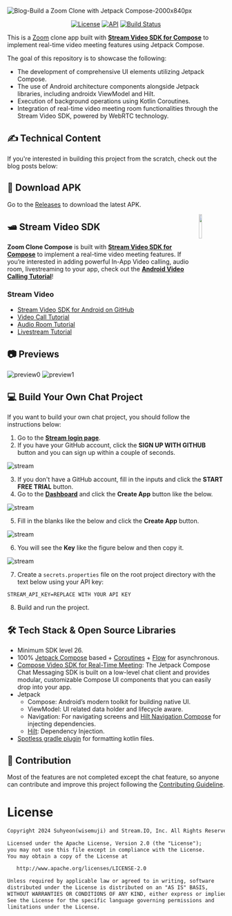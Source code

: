 ![Blog-Build a Zoom Clone with Jetpack Compose-2000x840px](figures/cover.jpg)

<p align="center">
  <a href="https://opensource.org/licenses/Apache-2.0"><img alt="License" src="https://img.shields.io/badge/License-Apache%202.0-blue.svg"/></a>
  <a href="https://android-arsenal.com/api?level=26"><img alt="API" src="https://img.shields.io/badge/API-26%2B-brightgreen.svg?style=flat"/></a>
  <a href="https://github.com/wisemuji/zoom-clone-compose/actions/workflows/android.yml"><img alt="Build Status" src="https://github.com/wisemuji/zoom-clone-compose/actions/workflows/android.yml/badge.svg"/></a>
</p>

This is a [Zoom](https://zoom.us/) clone app built with __[Stream Video SDK for Compose](https://getstream.io/video/sdk/android/?utm_source=Github&utm_medium=external_write[…]_campaign=Github_Mar2024_ZoomAndroidClone&utm_term=suhyeon)__ to implement real-time video meeting features using Jetpack Compose.

The goal of this repository is to showcase the following:

- The development of comprehensive UI elements utilizing Jetpack Compose.
- The use of Android architecture components alongside Jetpack libraries, including androidx ViewModel and Hilt.
- Execution of background operations using Kotlin Coroutines.
- Integration of real-time video meeting room functionalities through the Stream Video SDK, powered by WebRTC technology.

## ✍️ Technical Content

If you're interested in building this project from the scratch, check out the blog posts below:


## 📲 Download APK
Go to the [Releases](https://github.com/wisemuji/zoom-clone-compose/releases) to download the latest APK.

<a href="https://getstream.io/video/sdk/android/?utm_source=Github&utm_medium=external_write[…]_campaign=Github_Mar2024_ZoomAndroidClone&utm_term=suhyeon">
<img src="https://user-images.githubusercontent.com/24237865/138428440-b92e5fb7-89f8-41aa-96b1-71a5486c5849.png" align="right" width="12%"/>
</a>

## 🛥 Stream Video SDK
**Zoom Clone Compose** is built with __[Stream Video SDK for Compose](https://getstream.io/video/sdk/android/?utm_source=Github&utm_medium=external_write[…]_campaign=Github_Mar2024_ZoomAndroidClone&utm_term=suhyeon)__ to implement a real-time video meeting features. If you’re interested in adding powerful In-App Video calling, audio room, livestreaming to your app, check out the __[Android Video Calling Tutorial](https://getstream.io/video/sdk/android/tutorial/video-calling/?utm_source=Github&utm_medium=external_write[…]_campaign=Github_Mar2024_ZoomAndroidClone&utm_term=suhyeon)__!

### Stream Video

- [Stream Video SDK for Android on GitHub](https://github.com/getstream/stream-video-android?utm_source=Github&utm_medium=external_write[…]_campaign=Github_Mar2024_ZoomAndroidClone&utm_term=suhyeon)
- [Video Call Tutorial](https://getstream.io/video/docs/android/tutorials/video-calling?utm_source=Github&utm_medium=external_write[…]_campaign=Github_Mar2024_ZoomAndroidClone&utm_term=suhyeon)
- [Audio Room Tutorial](https://getstream.io/video/docs/android/tutorials/audio-room?utm_source=Github&utm_medium=external_write[…]_campaign=Github_Mar2024_ZoomAndroidClone&utm_term=suhyeon)
- [Livestream Tutorial](https://getstream.io/video/docs/android/tutorials/livestream?utm_source=Github&utm_medium=external_write[…]_campaign=Github_Mar2024_ZoomAndroidClone&utm_term=suhyeon)

## 📷 Previews

![preview0](previews/preview0.png)
![preview1](previews/preview1.png)

## 💻 Build Your Own Chat Project

If you want to build your own chat project, you should follow the instructions below:

1. Go to the __[Stream login page](https://getstream.io/try-for-free?utm_source=Github&utm_medium=external_write[…]_campaign=Github_Mar2024_ZoomAndroidClone&utm_term=suhyeon)__.
2. If you have your GitHub account, click the **SIGN UP WITH GITHUB** button and you can sign up within a couple of seconds.

![stream](figures/stream0.png)

3. If you don't have a GitHub account, fill in the inputs and click the **START FREE TRIAL** button.
4. Go to the __[Dashboard](https://dashboard.getstream.io?utm_source=Github&utm_medium=external_write[…]_campaign=Github_Mar2024_ZoomAndroidClone&utm_term=suhyeon)__ and click the **Create App** button like the below.

![stream](figures/stream1.png)

5. Fill in the blanks like the below and click the **Create App** button.

![stream](figures/stream2.png)

6. You will see the **Key** like the figure below and then copy it.

![stream](figures/stream3.png)

7. Create a `secrets.properties` file on the root project directory with the text below using your API key:

```
STREAM_API_KEY=REPLACE WITH YOUR API KEY
```

8. Build and run the project.

## 🛠 Tech Stack & Open Source Libraries
- Minimum SDK level 26.
- 100% [Jetpack Compose](https://developer.android.com/jetpack/compose) based + [Coroutines](https://github.com/Kotlin/kotlinx.coroutines) + [Flow](https://kotlin.github.io/kotlinx.coroutines/kotlinx-coroutines-core/kotlinx.coroutines.flow/) for asynchronous.
- [Compose Video SDK for Real-Time Meeting](https://getstream.io/video/docs/android/tutorials/video-calling?utm_source=Github&utm_medium=external_write[…]_campaign=Github_Mar2024_ZoomAndroidClone&utm_term=suhyeon): The Jetpack Compose Chat Messaging SDK is built on a low-level chat client and provides modular, customizable Compose UI components that you can easily drop into your app.
- Jetpack
  - Compose: Android’s modern toolkit for building native UI.
  - ViewModel: UI related data holder and lifecycle aware.
  - Navigation: For navigating screens and [Hilt Navigation Compose](https://developer.android.com/jetpack/compose/libraries#hilt) for injecting dependencies.
  - [Hilt](https://dagger.dev/hilt/): Dependency Injection.
- [Spotless gradle plugin](https://github.com/diffplug/spotless/tree/main/plugin-gradle) for formatting kotlin files.

## 🤝 Contribution

Most of the features are not completed except the chat feature, so anyone can contribute and improve this project following the [Contributing Guideline](https://github.com/wisemuji/zoom-clone-compose/blob/main/CONTRIBUTING.md).

# License
```xml
Copyright 2024 Suhyeon(wisemuji) and Stream.IO, Inc. All Rights Reserved.

Licensed under the Apache License, Version 2.0 (the "License");
you may not use this file except in compliance with the License.
You may obtain a copy of the License at

   http://www.apache.org/licenses/LICENSE-2.0

Unless required by applicable law or agreed to in writing, software
distributed under the License is distributed on an "AS IS" BASIS,
WITHOUT WARRANTIES OR CONDITIONS OF ANY KIND, either express or implied.
See the License for the specific language governing permissions and
limitations under the License.
```
